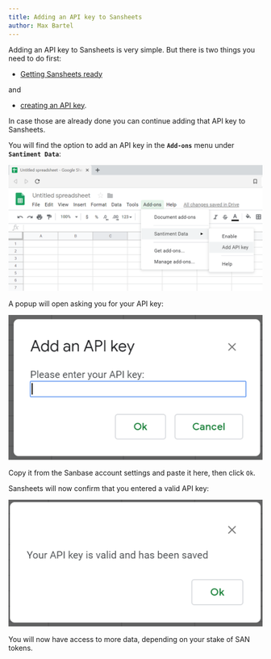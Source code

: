 ```yaml
---
title: Adding an API key to Sansheets
author: Max Bartel
---
```


Adding an API key to Sansheets is very simple. But there is two things
you need to do first:
- [Getting Sansheets ready](/sansheets/setting-up/)

and
- [creating an API key](https://sheets.santiment.net/account#api-keys).

In case those are
already done you can continue adding that API key to Sansheets.

You will find the option to add an API key in the **`Add-ons`** menu
under **`Santiment Data`**:

![](11_add_api_key.png)

A popup will open asking you for your API key:

![](12_add_api_key2.png)

Copy it from the Sanbase account settings and paste it here, then click
`Ok`.

Sansheets will now confirm that you entered a valid API key:

![](13_add_api_key_confirmation.png)

You will now have access to more data, depending on your stake of SAN
tokens.
